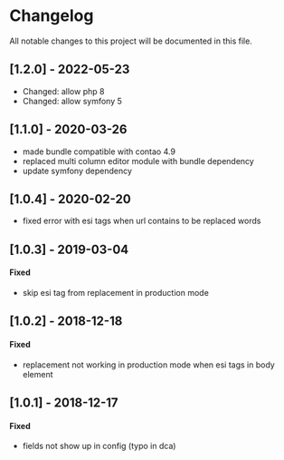 # Changelog
All notable changes to this project will be documented in this file.

## [1.2.0] - 2022-05-23
- Changed: allow php 8
- Changed: allow symfony 5

## [1.1.0] - 2020-03-26
- made bundle compatible with contao 4.9
- replaced multi column editor module with bundle dependency
- update symfony dependency

## [1.0.4] - 2020-02-20
- fixed error with esi tags when url contains to be replaced words

## [1.0.3] - 2019-03-04

#### Fixed
- skip esi tag from replacement in production mode

## [1.0.2] - 2018-12-18

#### Fixed
- replacement not working in production mode when esi tags in body element

## [1.0.1] - 2018-12-17

#### Fixed
- fields not show up in config (typo in dca)
